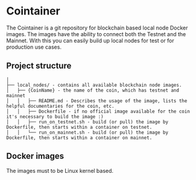 # Cointainer

The Cointainer is a git repository for blockchain based local node Docker images. The images have the ability to connect both the Testnet and the Mainnet. With this you can easily build up local nodes for test or for production use cases.

## Project structure

```
│
├── local_nodes/ - contains all available blockchain node images.
│   ├── {CoinName} - the name of the coin, which has testnet and mainnet
│   │   ├── README.md - Describes the usage of the image, lists the helpful documentaries for the coin, etc.
│   │   ├── Dockerfile - if no official image available for the coin it's necessary to build the image :)
│   │   ├── run_on_testnet.sh - build (or pull) the image by Dockerfile, then starts within a container on testnet.
│   │   └── run_on_mainnet.sh - build (or pull) the image by Dockerfile, then starts within a container on mainnet.
```

## Docker images

The images must to be Linux kernel based.
